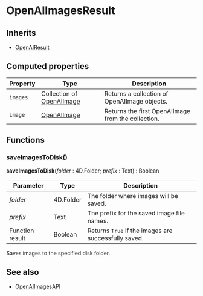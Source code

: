 # OpenAIImagesResult

## Inherits

- [OpenAIResult](OpenAIResult.md)

## Computed properties

| Property | Type | Description |
|----------|------|-------------|
| `images` | Collection of [OpenAIImage](OpenAIImage.md) | Returns a collection of OpenAIImage objects. |
| `image`  | [OpenAIImage](OpenAIImage.md) | Returns the first OpenAIImage from the collection. |

## Functions

### saveImagesToDisk()

**saveImagesToDisk**(*folder* : 4D.Folder; *prefix* : Text) : Boolean

| Parameter        | Type        | Description                                  |
|------------------|-------------|----------------------------------------------|
| *folder*         | 4D.Folder | The folder where images will be saved.       |
| *prefix*         | Text     | The prefix for the saved image file names.   |
| Function result| Boolean  | Returns `True` if the images are successfully saved. |

Saves images to the specified disk folder.

## See also

- [OpenAIImagesAPI](OpenAIImagesAPI.md)
